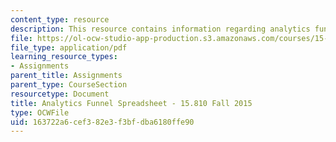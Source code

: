 ```yaml
---
content_type: resource
description: This resource contains information regarding analytics funnel spreadsheet.
file: https://ol-ocw-studio-app-production.s3.amazonaws.com/courses/15-810-marketing-management-analytics-frameworks-and-applications-fall-2015/163722a6cef382e3f3bfdba6180ffe90_MIT15_810F15_AnaFunlSheet.pdf
file_type: application/pdf
learning_resource_types:
- Assignments
parent_title: Assignments
parent_type: CourseSection
resourcetype: Document
title: Analytics Funnel Spreadsheet - 15.810 Fall 2015
type: OCWFile
uid: 163722a6-cef3-82e3-f3bf-dba6180ffe90
---
```

